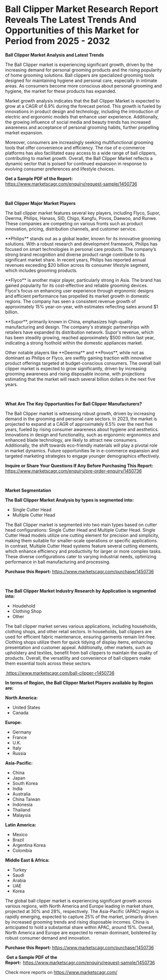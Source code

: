 <p><h1>Ball Clipper Market Research Report Reveals The Latest Trends And Opportunities of this Market for Period from 2025 - 2032</h1></p><p><strong>Ball Clipper Market Analysis and Latest Trends</strong></p>
<p><p>The Ball Clipper market is experiencing significant growth, driven by the increasing demand for personal grooming products and the rising popularity of home grooming solutions. Ball clippers are specialized grooming tools designed for maintaining hygiene and personal care, especially in intimate areas. As consumers become more conscious about personal grooming and hygiene, the market for these products has expanded.</p><p>Market growth analysis indicates that the Ball Clipper Market is expected to grow at a CAGR of 6.9% during the forecast period. This growth is fueled by innovations in product design and technology, including the introduction of electric and ergonomic models that enhance user experience. Additionally, the growing influence of social media and beauty trends has increased awareness and acceptance of personal grooming habits, further propelling market expansion.</p><p>Moreover, consumers are increasingly seeking multifunctional grooming tools that offer convenience and efficiency. The rise of e-commerce platforms has also facilitated easy access to a wide range of ball clippers, contributing to market growth. Overall, the Ball Clipper Market reflects a dynamic sector that is poised for continued expansion in response to evolving consumer preferences and lifestyle choices.</p></p>
<p><strong>Get a Sample PDF of the Report:&nbsp;</strong> <a href="https://www.marketscagr.com/enquiry/request-sample/1450736?utm_campaign=2384&utm_medium=2&utm_source=Github&utm_content=ia&utm_term=28022025&utm_id=ball-clipper">https://www.marketscagr.com/enquiry/request-sample/1450736</a></p>
<p>&nbsp;</p>
<p><strong>Ball Clipper Major Market Players</strong></p>
<p><p>The ball clipper market features several key players, including Flyco, Supor, Deerma, Philips, Hanass, SID, Chigo, Kangfu, Povos, Daewoo, and Runwe. These companies are competing on various fronts such as product innovation, pricing, distribution channels, and customer service.</p><p>**Philips** stands out as a global leader, known for its innovative grooming solutions. With a robust research and development framework, Philips has focused on smart technologies in personal care products. The company’s strong brand recognition and diverse product range contribute to its significant market share. In recent years, Philips has reported annual revenues exceeding $20 billion across its consumer lifestyle segment, which includes grooming products.</p><p>**Flyco** is another major player, particularly strong in Asia. The brand has gained popularity for its cost-effective and reliable grooming devices. Flyco's focus on enhancing user experience through ergonomic designs and efficient performance has propelled its market growth in domestic regions. The company has seen a consistent revenue growth of approximately 15% year-on-year, with estimates reflecting sales around $1 billion.</p><p>**Supor**, primarily known in China, emphasizes high-quality manufacturing and design. The company's strategic partnerships with retailers have expanded its distribution network. Supor's revenue, which has been steadily growing, reached approximately $500 million last year, indicating a strong foothold within the domestic appliances market.</p><p>Other notable players like **Deerma** and **Povos**, while not as dominant as Philips or Flyco, are swiftly gaining traction with innovative product offerings targeted at budget-conscious consumers. The overall ball clipper market is expected to grow significantly, driven by increasing grooming awareness and rising disposable income, with projections estimating that the market will reach several billion dollars in the next five years.</p></p>
<p>&nbsp;</p>
<p><strong>What Are The Key Opportunities For Ball Clipper Manufacturers?</strong></p>
<p><p>The Ball Clipper market is witnessing robust growth, driven by increasing demand in the grooming and personal care sectors. In 2023, the market is projected to expand at a CAGR of approximately 6.5% over the next five years, fueled by rising consumer awareness about hygiene and aesthetics. Innovations in design and functionality, such as ergonomic ergonomics and enhanced blade technology, are likely to attract new consumers. Additionally, the shift towards eco-friendly materials will play a pivotal role in market dynamics. Future opportunities lie in e-commerce expansion and targeted marketing strategies to engage younger demographics effectively.</p></p>
<p><strong>Inquire or Share Your Questions If Any Before Purchasing This Report:</strong> <a href="https://www.marketscagr.com/enquiry/pre-order-enquiry/1450736?utm_campaign=2384&utm_medium=2&utm_source=Github&utm_content=ia&utm_term=28022025&utm_id=ball-clipper">https://www.marketscagr.com/enquiry/pre-order-enquiry/1450736</a></p>
<p>&nbsp;</p>
<p><strong>Market Segmentation</strong></p>
<p><strong>The Ball Clipper Market Analysis by types is segmented into:</strong></p>
<p><ul><li>Single Cutter Head</li><li>Multiple Cutter Head</li></ul></p>
<p><p>The Ball Clipper market is segmented into two main types based on cutter head configurations: Single Cutter Head and Multiple Cutter Head. Single Cutter Head models utilize one cutting element for precision and simplicity, making them suitable for smaller-scale operations or specific applications. In contrast, Multiple Cutter Head systems feature several cutting elements, which enhance efficiency and productivity for larger or more complex tasks. These diverse configurations cater to varying industrial needs, optimizing performance in ball manufacturing and processing.</p></p>
<p><strong>Purchase this Report:&nbsp;</strong><a href="https://www.marketscagr.com/purchase/1450736?utm_campaign=2384&utm_medium=2&utm_source=Github&utm_content=ia&utm_term=28022025&utm_id=ball-clipper">https://www.marketscagr.com/purchase/1450736</a></p>
<p>&nbsp;</p>
<p><strong>The Ball Clipper Market Industry Research by Application is segmented into:</strong></p>
<p><ul><li>Houdehold</li><li>Clothing Shop</li><li>Other</li></ul></p>
<p><p>The ball clipper market serves various applications, including households, clothing shops, and other retail sectors. In households, ball clippers are used for efficient fabric maintenance, ensuring garments remain lint-free. Clothing shops utilize them for quick tidying of display items, enhancing presentation and customer appeal. Additionally, other markets, such as upholstery and textiles, benefit from ball clippers to maintain the quality of products. Overall, the versatility and convenience of ball clippers make them essential tools across these sectors.</p></p>
<p><a href="https://www.marketscagr.com/ball-clipper-r1450736?utm_campaign=2384&utm_medium=2&utm_source=Github&utm_content=ia&utm_term=28022025&utm_id=ball-clipper">&nbsp;https://www.marketscagr.com/ball-clipper-r1450736</a></p>
<p><strong>In terms of Region, the Ball Clipper Market Players available by Region are:</strong></p>
<p>
    <p> <strong> North America: </strong>
        <ul>
            <li>United States</li>
            <li>Canada</li>
        </ul>
        </p> 
    <p> <strong> Europe: </strong>
        <ul>
            <li>Germany</li>
            <li>France</li>
            <li>U.K.</li>
            <li>Italy</li>
            <li>Russia</li>
        </ul>
        </p> 
    <p> <strong> Asia-Pacific: </strong>
        <ul>
            <li>China</li>
            <li>Japan</li>
            <li>South Korea</li>
            <li>India</li>
            <li>Australia</li>
            <li>China Taiwan</li>
            <li>Indonesia</li>
            <li>Thailand</li>
            <li>Malaysia</li>
        </ul>
        </p> 
    <p> <strong> Latin America: </strong>
        <ul>
            <li>Mexico</li>
            <li>Brazil</li>
            <li>Argentina Korea</li>
            <li>Colombia</li>
        </ul>
        </p> 
    <p> <strong> Middle East & Africa: </strong>
        <ul>
            <li>Turkey</li>
            <li>Saudi</li>
            <li>Arabia</li>
            <li>UAE</li>
            <li>Korea</li>
        </ul>
    </p>
    </p>
<p><p>The global ball clipper market is experiencing significant growth across various regions, with North America and Europe leading in market share, projected at 30% and 28%, respectively. The Asia-Pacific (APAC) region is rapidly emerging, expected to capture 25% of the market, primarily driven by increased grooming trends and rising disposable incomes. China is anticipated to hold a substantial share within APAC, around 15%. Overall, North America and Europe are expected to remain dominant, bolstered by robust consumer demand and innovation.</p></p>
<p><strong>Purchase this Report: </strong><a href="https://www.marketscagr.com/purchase/1450736?utm_campaign=2384&utm_medium=2&utm_source=Github&utm_content=ia&utm_term=28022025&utm_id=ball-clipper">https://www.marketscagr.com/purchase/1450736</a></p>
<p>&nbsp;<strong>Get a Sample PDF of the Report:&nbsp;&nbsp;</strong><a href="https://www.marketscagr.com/enquiry/request-sample/1450736?utm_campaign=2384&utm_medium=2&utm_source=Github&utm_content=ia&utm_term=28022025&utm_id=ball-clipper">https://www.marketscagr.com/enquiry/request-sample/1450736</a></p>
<p><strong></strong></p>
<p>Check more reports on <a href="https://www.marketscagr.com/?utm_campaign=2384&utm_medium=2&utm_source=Github&utm_content=ia&utm_term=28022025&utm_id=ball-clipper">https://www.marketscagr.com/</a></p>